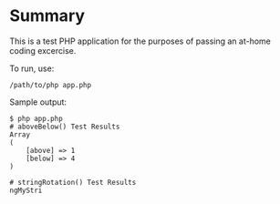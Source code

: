 # Summary

This is a test PHP application for the purposes of passing an at-home coding excercise. 

To run, use:

```
/path/to/php app.php
```


Sample output:
```
$ php app.php
# aboveBelow() Test Results
Array
(
    [above] => 1
    [below] => 4
)

# stringRotation() Test Results
ngMyStri
```
